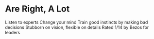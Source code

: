 # Are Right, A Lot

Listen to experts
Change your mind
Train good instincts by making bad decisions
Stubborn on vision, flexible on details
Rated 1/14 by Bezos for leaders